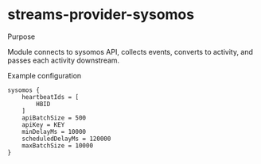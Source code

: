 streams-provider-sysomos
==========================

Purpose                  

  Module connects to sysomos API, collects events, converts to activity, and passes each activity downstream.

Example configuration

    sysomos {
        heartbeatIds = [
            HBID
        ]
        apiBatchSize = 500
        apiKey = KEY
        minDelayMs = 10000
        scheduledDelayMs = 120000
        maxBatchSize = 10000
    }